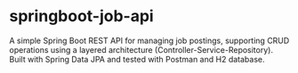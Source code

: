 # springboot-job-api
A simple Spring Boot REST API for managing job postings, supporting CRUD operations using a layered architecture (Controller-Service-Repository). Built with Spring Data JPA and tested with Postman and H2 database.
